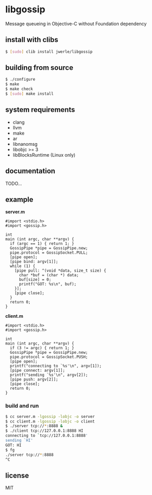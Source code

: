 libgossip
=========

Message queueing in Objective-C without Foundation dependency

## install with clibs

```sh
$ [sudo] clib install jwerle/libgossip
```

## building from source

```sh
$ ./configure
$ make
$ make check
$ [sudo] make install
```

## system requirements

* clang
* llvm
* make
* ar
* libnanomsg
* libobjc >= 3
* libBlocksRuntime (Linux only)

## documentation

TODO...

## example

**server.m**

```objc
#import <stdio.h>
#import <gossip.h>

int
main (int argc, char **argv) {
  if (argc == 1) { return 1; }
  GossipPipe *pipe = GossipPipe.new;
  pipe.protocol = GossipSocket.PULL;
  [pipe open];
  [pipe bind: argv[1]];
  while (1) {
    [pipe pull: ^(void *data, size_t size) {
      char *buf = (char *) data;
      buf[size] = 0;
      printf("GOT: %s\n", buf);
    }];
    [pipe close];
  }
  return 0;
}
```

**client.m**

```objc
#import <stdio.h>
#import <gossip.h>

int
main (int argc, char **argv) {
  if (3 != argc) { return 1; }
  GossipPipe *pipe = GossipPipe.new;
  pipe.protocol = GossipSocket.PUSH;
  [pipe open];
  printf("connecting to `%s'\n", argv[1]);
  [pipe connect: argv[1]];
  printf("sending `%s'\n", argv[2]);
  [pipe push: argv[2]];
  [pipe close];
  return 0;
}
```

### build and run

```sh
$ cc server.m -lgossip -lobjc -o server
$ cc client.m -lgossip -lobjc -o client
$ ./server tcp://*:8888 &
$ ./client tcp://127.0.0.1:8888 HI
connecting to `tcp://127.0.0.1:8888'
sending `HI'
GOT: HI
$ fg
./server tcp://*:8888
^C
```

## license

MIT
